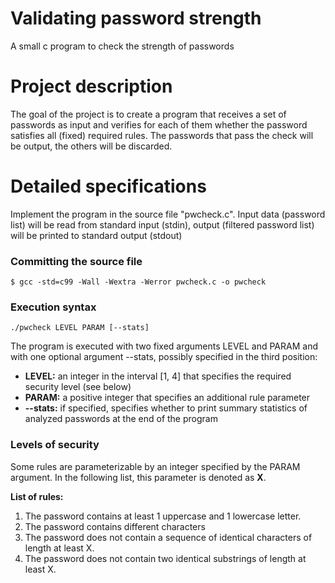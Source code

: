 # Validating password strength
A small c program to check the strength of passwords

# Project description
The goal of the project is to create a program that receives a set of passwords as input and verifies for each of them whether the password satisfies all (fixed) required rules. The passwords that pass the check will be output, the others will be discarded.

# Detailed specifications
Implement the program in the source file "pwcheck.c". Input data (password list) will be read from standard input (stdin), output (filtered password list) will be printed to standard output (stdout)

### Committing the source file

```
$ gcc -std=c99 -Wall -Wextra -Werror pwcheck.c -o pwcheck 
```

### Execution syntax

```
./pwcheck LEVEL PARAM [--stats] 
```
The program is executed with two fixed arguments LEVEL and PARAM and with one optional argument --stats, possibly specified in the third position:
* **LEVEL:** an integer in the interval [1, 4] that specifies the required security level (see below)
* **PARAM:** a positive integer that specifies an additional rule parameter
* **--stats:** if specified, specifies whether to print summary statistics of analyzed passwords at the end of the program

### Levels of security
Some rules are parameterizable by an integer specified by the PARAM argument. In the following list, this parameter is denoted as **X**.

**List of rules:**
1. The password contains at least 1 uppercase and 1 lowercase letter.
2. The password contains different characters 
3. The password does not contain a sequence of identical characters of length at least X.
4. The password does not contain two identical substrings of length at least X.
